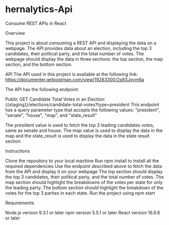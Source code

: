 # hernalytics-Api

Consume REST APIs in React

Overview


This project is about consuming a REST API and displaying the data on a webpage. The API provides data about an election, including the top 3 candidates, their political party, and the total number of votes. The webpage should display the data in three sections: the top section, the map section, and the bottom section.

API
The API used in this project is available at the following link: https://documenter.getpostman.com/view/19283300/2s93Joym6a

The API has the following endpoint:

Public GET Candidate Total Votes in an Election: {{staging}}/elections/candidate-total-votes?type=president
This endpoint has a query parameter type that accepts the following values:
"president", "senate", "house", "map", and "state_result"

The president value is used to fetch the top 3 leading candidates votes, same as senate and house.
The map value is used to display the data in the map and the state_result is used to display the data in the state result section


Instructions


Clone the repository to your local machine
Run npm install to install all the required dependencies
Use the endpoint described above to fetch the data from the API and display it on your webpage
The top section should display the top 3 candidates, their political party, and the total number of votes.
The map section should highlight the breakdowns of the votes per state for only the leading party.
The bottom section should highlight the breakdown of the votes for the top 3 parties in each state.
Run the project using npm start

Requirements


Node.js version 9.3.1 or later
npm version 5.5.1 or later
React version 16.8.6 or later
